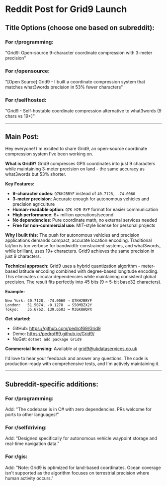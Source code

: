 # Reddit Post for Grid9 Launch

## Title Options (choose one based on subreddit):

### For r/programming:
"Grid9: Open-source 9-character coordinate compression with 3-meter precision"

### For r/opensource:
"[Open Source] Grid9 - I built a coordinate compression system that matches what3words precision in 53% fewer characters"

### For r/selfhosted:
"Grid9 - Self-hostable coordinate compression alternative to what3words (9 chars vs 19+)"

---

## Main Post:

Hey everyone! I'm excited to share Grid9, an open-source coordinate compression system I've been working on.

**What is Grid9?**
Grid9 compresses GPS coordinates into just 9 characters while maintaining 3-meter precision on land - the same accuracy as what3words but 53% shorter.

**Key Features:**
- **9-character codes**: `Q7KH2BBYF` instead of `40.7128, -74.0060`
- **3-meter precision**: Accurate enough for autonomous vehicles and precision agriculture
- **Human-readable option**: `Q7K-H2B-BYF` format for easier communication
- **High performance**: 6+ million operations/second
- **No dependencies**: Pure coordinate math, no external services needed
- **Free for non-commercial use**: MIT-style license for personal projects

**Why I built this:**
The push for autonomous vehicles and precision applications demands compact, accurate location encoding. Traditional lat/lon is too verbose for bandwidth-constrained systems, and what3words, while brilliant, uses 19+ characters. Grid9 achieves the same precision in just 9 characters.

**Technical approach:**
Grid9 uses a hybrid quantization algorithm - meter-based latitude encoding combined with degree-based longitude encoding. This eliminates circular dependencies while maintaining consistent global precision. The result fits perfectly into 45 bits (9 × 5-bit base32 characters).

**Example:**
```
New York: 40.7128, -74.0060 → Q7KH2BBYF
London:   51.5074, -0.1278  → S50MBZX2Y  
Tokyo:    35.6762, 139.6503 → M3GK8WQPX
```

**Get started:**
- GitHub: https://github.com/pedrof69/Grid9
- Demo: https://pedrof69.github.io/Grid9/
- NuGet: `dotnet add package Grid9`

**Commercial licensing:** Available at grid9@ukdataservices.co.uk

I'd love to hear your feedback and answer any questions. The code is production-ready with comprehensive tests, and I'm actively maintaining it.

---

## Subreddit-specific additions:

### For r/programming:
Add: "The codebase is in C# with zero dependencies. PRs welcome for ports to other languages!"

### For r/selfdriving:
Add: "Designed specifically for autonomous vehicle waypoint storage and real-time navigation data."

### For r/gis:
Add: "Note: Grid9 is optimized for land-based coordinates. Ocean coverage isn't supported as the algorithm focuses on terrestrial precision where human activity occurs."